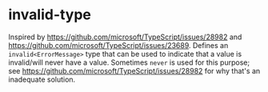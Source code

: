 # invalid-type

Inspired by https://github.com/microsoft/TypeScript/issues/28982 and https://github.com/microsoft/TypeScript/issues/23689. Defines an `invalid<ErrorMessage>` type that can be used to indicate that a value is invalid/will never have a value. Sometimes `never` is used for this purpose; see https://github.com/microsoft/TypeScript/issues/28982 for why that's an inadequate solution.
